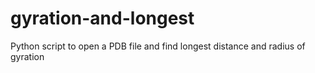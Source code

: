 # gyration-and-longest
Python script to open a PDB file and find longest distance and radius of gyration
